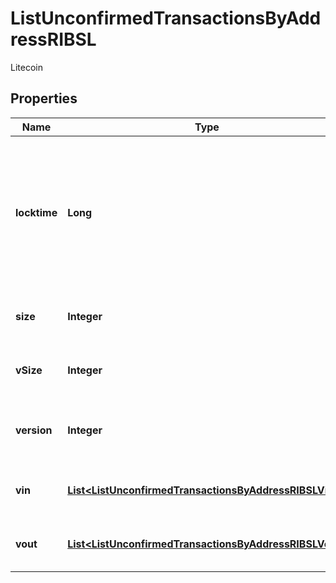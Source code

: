 

# ListUnconfirmedTransactionsByAddressRIBSL

Litecoin

## Properties

| Name | Type | Description | Notes |
|------------ | ------------- | ------------- | -------------|
|**locktime** | **Long** | Represents the locktime on the transaction on the specific blockchain, i.e. the blockheight at which the transaction is valid. |  |
|**size** | **Integer** | Represents the total size of this transaction. |  |
|**vSize** | **Integer** | Represents the virtual size of this transaction. |  |
|**version** | **Integer** | Represents the transaction&#39;s version number. |  |
|**vin** | [**List&lt;ListUnconfirmedTransactionsByAddressRIBSLVin&gt;**](ListUnconfirmedTransactionsByAddressRIBSLVin.md) | Represents the transaction inputs. |  |
|**vout** | [**List&lt;ListUnconfirmedTransactionsByAddressRIBSLVout&gt;**](ListUnconfirmedTransactionsByAddressRIBSLVout.md) | Represents the transaction outputs. |  |



